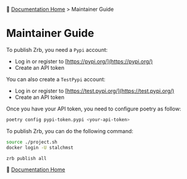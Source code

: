 🔖 [Documentation Home](../README.md) > Maintainer Guide

# Maintainer Guide


To publish Zrb, you need a `Pypi` account:

- Log in or register to [https://pypi.org/](https://pypi.org/)
- Create an API token

You can also create a `TestPypi` account:

- Log in or register to [https://test.pypi.org/](https://test.pypi.org/)
- Create an API token

Once you have your API token, you need to configure poetry as follow:

```bash
poetry config pypi-token.pypi <your-api-token>
```


To publish Zrb, you can do the following command:

```bash
source ./project.sh
docker login -U stalchmst

zrb publish all
```

🔖 [Documentation Home](../README.md)
